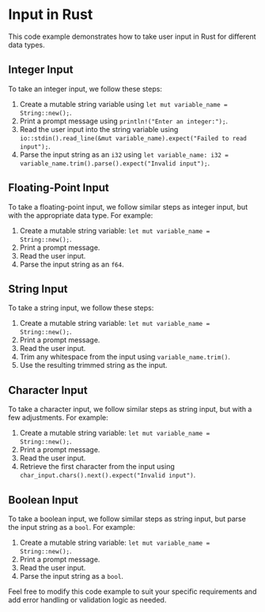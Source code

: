 # Input in Rust

This code example demonstrates how to take user input in Rust for different data types.

## Integer Input
To take an integer input, we follow these steps:
1. Create a mutable string variable using `let mut variable_name = String::new();`.
2. Print a prompt message using `println!("Enter an integer:");`.
3. Read the user input into the string variable using `io::stdin().read_line(&mut variable_name).expect("Failed to read input");`.
4. Parse the input string as an `i32` using `let variable_name: i32 = variable_name.trim().parse().expect("Invalid input");`.

## Floating-Point Input
To take a floating-point input, we follow similar steps as integer input, but with the appropriate data type. For example:
1. Create a mutable string variable: `let mut variable_name = String::new();`.
2. Print a prompt message.
3. Read the user input.
4. Parse the input string as an `f64`.

## String Input
To take a string input, we follow these steps:
1. Create a mutable string variable: `let mut variable_name = String::new();`.
2. Print a prompt message.
3. Read the user input.
4. Trim any whitespace from the input using `variable_name.trim()`.
5. Use the resulting trimmed string as the input.

## Character Input
To take a character input, we follow similar steps as string input, but with a few adjustments. For example:
1. Create a mutable string variable: `let mut variable_name = String::new();`.
2. Print a prompt message.
3. Read the user input.
4. Retrieve the first character from the input using `char_input.chars().next().expect("Invalid input")`.

## Boolean Input
To take a boolean input, we follow similar steps as string input, but parse the input string as a `bool`. For example:
1. Create a mutable string variable: `let mut variable_name = String::new();`.
2. Print a prompt message.
3. Read the user input.
4. Parse the input string as a `bool`.

Feel free to modify this code example to suit your specific requirements and add error handling or validation logic as needed.

